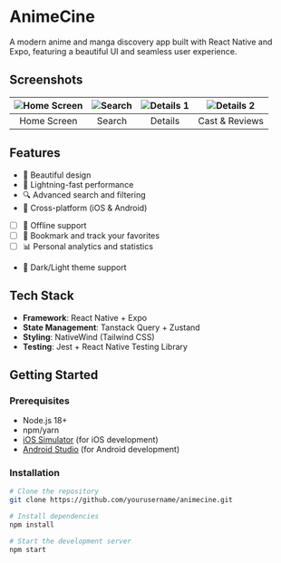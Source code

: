 # AnimeCine

A modern anime and manga discovery app built with React Native and Expo, featuring a beautiful UI and seamless user experience.


## Screenshots

| ![Home Screen](https://ik.imagekit.io/zt0lwwftc/Projects/animecine/Home?updatedAt=1737212666934) | ![Search](https://ik.imagekit.io/zt0lwwftc/Projects/animecine/Search?updatedAt=1737212738267) | ![Details 1](https://ik.imagekit.io/zt0lwwftc/Projects/animecine/Details-1?updatedAt=1737212820227) | ![Details 2](https://ik.imagekit.io/zt0lwwftc/Projects/animecine/Details-2-Cast-Review?updatedAt=1737212896801) |
|:---:|:---:|:---:|:---:|
| Home Screen | Search | Details | Cast & Reviews |


## Features

- 🎨 Beautiful design
- 🚀 Lightning-fast performance
- 🔍 Advanced search and filtering
- 📱 Cross-platform (iOS & Android)
- [ ] 💾 Offline support
- [ ] 🔖 Bookmark and track your favorites
- [ ] 📊 Personal analytics and statistics
- 🌙 Dark/Light theme support

## Tech Stack

- **Framework**: React Native + Expo
- **State Management**: Tanstack Query + Zustand
- **Styling**: NativeWind (Tailwind CSS)
- **Testing**: Jest + React Native Testing Library

## Getting Started

### Prerequisites

- Node.js 18+
- npm/yarn
- [iOS Simulator](https://docs.expo.dev/workflow/ios-simulator/) (for iOS development)
- [Android Studio](https://docs.expo.dev/workflow/android-studio-emulator/) (for Android development)

### Installation

```bash
# Clone the repository
git clone https://github.com/yourusername/animecine.git

# Install dependencies
npm install

# Start the development server
npm start